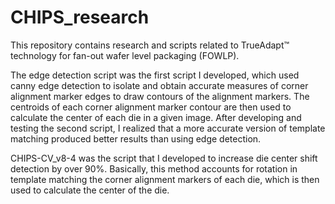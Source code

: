 # CHIPS_research
This repository contains research and scripts related to TrueAdapt™ technology for fan-out wafer level packaging (FOWLP).

The edge detection script was the first script I developed, which used canny edge detection to isolate and obtain accurate measures of corner alignment marker edges to draw contours of the alignment markers. The centroids of each corner alignment marker contour are then used to calculate the center of each die in a given image. After developing and testing the second script, I realized that a more accurate version of template matching produced better results than using edge detection.

CHIPS-CV_v8-4 was the script that I developed to increase die center shift detection by over 90%. Basically, this method accounts for rotation in template matching the corner alignment markers of each die, which is then used to calculate the center of the die. 

